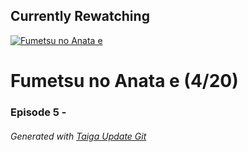 ﻿
## Currently Rewatching

[![Fumetsu no Anata e](https://s4.anilist.co/file/anilistcdn/media/anime/cover/medium/bx114535-y3NnjexcqKG1.jpg)](https://anilist.co/anime/114535)

# Fumetsu no Anata e (4/20)

### Episode 5 - 

###### *Generated with [Taiga Update Git](https://github.com/nike4613/taiga-update-git)*